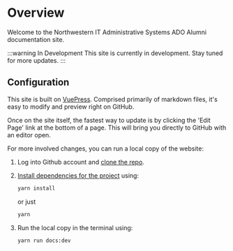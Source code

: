 # Overview

Welcome to the Northwestern IT Administrative Systems ADO Alumni documentation site.

:::warning In Development
This site is currently in development. Stay tuned for more updates.
:::


## Configuration
This site is built on [VuePress](https://vuepress.vuejs.org/guide/). Comprised primarily of markdown files, it's easy to modify and preview right on GitHub. 

Once on the site itself, the fastest way to update is by clicking the 'Edit Page' link at the bottom of a page. This will bring you directly to GitHub with an editor open.

For more involved changes, you can run a local copy of the website:

1. Log into Github account and [clone the repo](https://docs.github.com/en/free-pro-team@latest/github/creating-cloning-and-archiving-repositories/cloning-a-repository).

2. [Install dependencies for the project](https://classic.yarnpkg.com/en/docs/installing-dependencies/) using:

    ```sh
    yarn install
    ```
    or just

    ```sh
    yarn
    ```

3. Run the local copy in the terminal using:

    ```sh
    yarn run docs:dev
    ```
